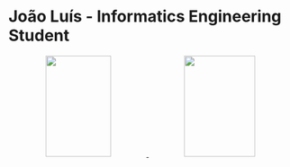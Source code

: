# João Luís - Informatics Engineering Student

<!--
**jnluis/jnluis** is a ✨ _special_ ✨ repository because its `README.md` (this file) appears on your GitHub profile.

Here are some ideas to get you started:

- 🔭 I’m currently working on ...
- 🌱 I’m currently learning ...
- 👯 I’m looking to collaborate on ...
- 🤔 I’m looking for help with ...
- 💬 Ask me about ...
- 📫 How to reach me: ...
- 😄 Pronouns: ...
- ⚡ Fun fact: ...
-->

<div align="center">
  <a href="https://github.com/jnluis">
  <img width="48%" height="180em" src="https://github-readme-stats.vercel.app/api?username=jnluis&show_icons=true&hide_border=true&theme=vision-friendly-dark&include_all_commits=true&count_private=true"/>
  <img  width="50%" height="180em" src="https://github-readme-stats.vercel.app/api/top-langs/?username=jnluis&layout=compact&hide_border=true&theme=vision-friendly-dark" />
</div>

<!--
# 🏆GitHub Profile Trophy

[![trophy](https://github-profile-trophy.vercel.app/?username=jnluis&theme=gruvbox)](https://github.com/ryo-ma/github-profile-trophy)
-->

